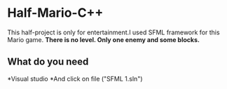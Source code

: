 # Half-Mario-C++

This half-project is only for entertainment.I used SFML framework for this Mario game.
__There is no level. Only one enemy and some blocks.__

## What do you need

*Visual studio
*And click on file ("SFML 1.sln")

